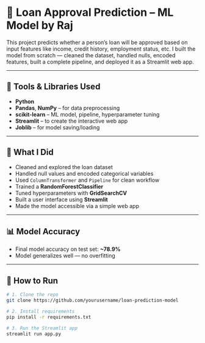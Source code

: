 # 💼 Loan Approval Prediction – ML Model by Raj

This project predicts whether a person’s loan will be approved based on input features like income, credit history, employment status, etc. I built the model from scratch — cleaned the dataset, handled nulls, encoded features, built a complete pipeline, and deployed it as a Streamlit web app.

---

## 🔧 Tools & Libraries Used

- **Python**
- **Pandas**, **NumPy** – for data preprocessing
- **scikit-learn** – ML model, pipeline, hyperparameter tuning
- **Streamlit** – to create the interactive web app
- **Joblib** – for model saving/loading

---

## 🚀 What I Did

- Cleaned and explored the loan dataset
- Handled null values and encoded categorical variables
- Used `ColumnTransformer` and `Pipeline` for clean workflow
- Trained a **RandomForestClassifier**
- Tuned hyperparameters with **GridSearchCV**
- Built a user interface using **Streamlit**
- Made the model accessible via a simple web app

---

## 📊 Model Accuracy

- Final model accuracy on test set: **~78.9%**
- Model generalizes well — no overfitting

---

## 🧪 How to Run

```bash
# 1. Clone the repo
git clone https://github.com/yourusername/loan-prediction-model

# 2. Install requirements
pip install -r requirements.txt

# 3. Run the Streamlit app
streamlit run app.py
